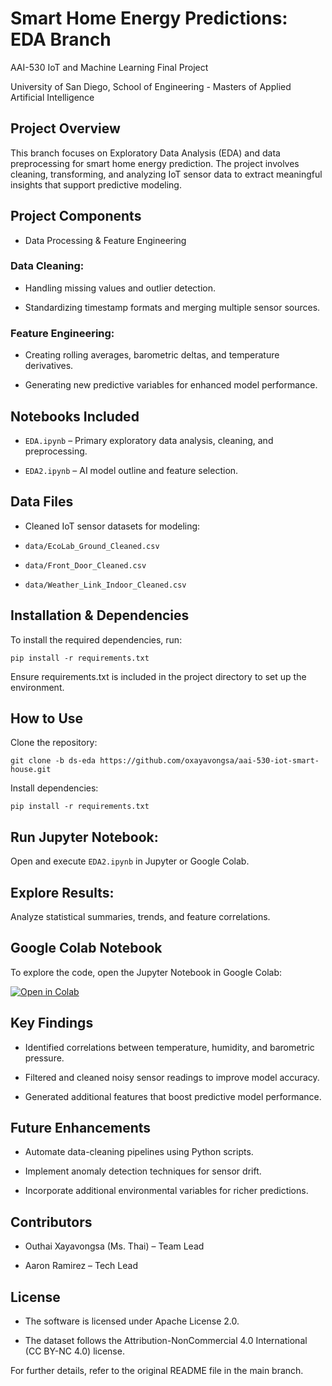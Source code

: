 # Smart Home Energy Predictions: EDA Branch
AAI-530 IoT and Machine Learning Final Project

University of San Diego, School of Engineering - Masters of Applied Artificial Intelligence

## Project Overview

This branch focuses on Exploratory Data Analysis (EDA) and data preprocessing for smart home energy prediction. The project involves cleaning, transforming, and analyzing IoT sensor data to extract meaningful insights that support predictive modeling.

## Project Components

- Data Processing & Feature Engineering

### Data Cleaning:

  - Handling missing values and outlier detection.

  - Standardizing timestamp formats and merging multiple sensor sources.

### Feature Engineering:

  - Creating rolling averages, barometric deltas, and temperature derivatives.

  - Generating new predictive variables for enhanced model performance.

## Notebooks Included

- ```EDA.ipynb``` – Primary exploratory data analysis, cleaning, and preprocessing.

- ```EDA2.ipynb``` – AI model outline and feature selection.

## Data Files

- Cleaned IoT sensor datasets for modeling:

- ```data/EcoLab_Ground_Cleaned.csv```

- ```data/Front_Door_Cleaned.csv```

- ```data/Weather_Link_Indoor_Cleaned.csv```

## Installation & Dependencies

To install the required dependencies, run:

```pip install -r requirements.txt```

Ensure requirements.txt is included in the project directory to set up the environment.

## How to Use

Clone the repository:

```git clone -b ds-eda https://github.com/oxayavongsa/aai-530-iot-smart-house.git```

Install dependencies:

```pip install -r requirements.txt```

## Run Jupyter Notebook:

Open and execute ```EDA2.ipynb``` in Jupyter or Google Colab.

## Explore Results:

Analyze statistical summaries, trends, and feature correlations.

## Google Colab Notebook

To explore the code, open the Jupyter Notebook in Google Colab:

<a href="https://colab.research.google.com/github/oxayavongsa/aai-530-iot-smart-house/blob/main/EDA.ipynb" target="_blank">
  <img src="https://colab.research.google.com/assets/colab-badge.svg" alt="Open in Colab"/>
</a>

## Key Findings

- Identified correlations between temperature, humidity, and barometric pressure.

- Filtered and cleaned noisy sensor readings to improve model accuracy.

- Generated additional features that boost predictive model performance.

## Future Enhancements

- Automate data-cleaning pipelines using Python scripts.

- Implement anomaly detection techniques for sensor drift.

- Incorporate additional environmental variables for richer predictions.

## Contributors

- Outhai Xayavongsa (Ms. Thai) – Team Lead

- Aaron Ramirez – Tech Lead

## License

- The software is licensed under Apache License 2.0.

- The dataset follows the Attribution-NonCommercial 4.0 International (CC BY-NC 4.0) license.

For further details, refer to the original README file in the main branch.
